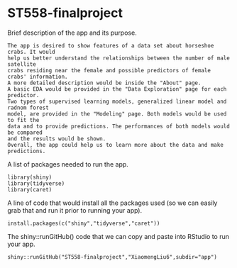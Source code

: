# ST558-finalproject

Brief description of the app and its purpose.
```
The app is desired to show features of a data set about horseshoe crabs. It would
help us better understand the relationships between the number of male satellite 
crabs residing near the female and possible predictors of female crabs' information.
A more detailed description would be inside the "About" page.
A basic EDA would be provided in the "Data Exploration" page for each predictor.
Two types of supervised learning models, generalized linear model and radnom forest
model, are provided in the "Modeling" page. Both models would be used to fit the
data and to provide predictions. The performances of both models would be compared
and the results would be shown.
Overall, the app could help us to learn more about the data and make predictions. 
```

A list of packages needed to run the app.
```
library(shiny)
library(tidyverse)
library(caret)
```

A line of code that would install all the packages used (so we can easily grab that and run it prior to
running your app).
```
install.packages(c("shiny","tidyverse","caret"))
```

The shiny::runGitHub() code that we can copy and paste into RStudio to run your app.
```
shiny::runGitHub("ST558-finalproject","XiaomengLiu6",subdir="app")
```
